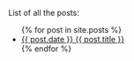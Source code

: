 List of all the posts:
<ul>
  {% for post in site.posts %}
    <li>
      <a href="{{ post.url }}">{{ post.date }} {{ post.title }}</a>
    </li>
  {% endfor %}
</ul>
